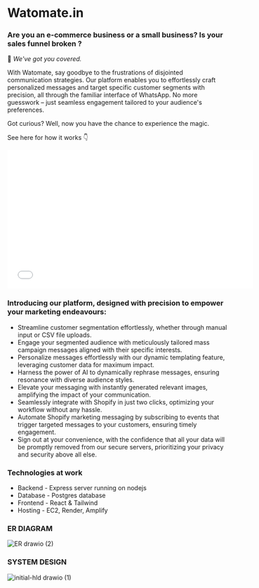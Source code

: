 # Watomate.in

### **Are you an e-commerce business or a small business? Is your sales funnel broken ?**

🤗 *We've got you covered.*

With Watomate, say goodbye to the frustrations of disjointed communication strategies. Our platform enables you to effortlessly craft personalized messages and target specific customer segments with precision, all through the familiar interface of WhatsApp. No more guesswork – just seamless engagement tailored to your audience's preferences.

Got curious? Well, now you have the chance to experience the magic.  

See here for how it works  👇
<center>
 <iframe width="560" 
         height="315" 
         src="YOUTUBE_LINK" 
         title="YouTube video player" 
         frameborder="0" 
         allow="accelerometer; autoplay; clipboard-write; encrypted-media; gyroscope; picture-in-picture" 
         allowfullscreen>
 </iframe>
</center>




### Introducing our  platform, designed with precision to empower your marketing endeavours:

- Streamline customer segmentation effortlessly, whether through manual input or CSV file uploads.
- Engage your segmented audience with meticulously tailored mass campaign messages aligned with their specific interests.
- Personalize messages effortlessly with our dynamic templating feature, leveraging customer data for maximum impact.
- Harness the power of AI to dynamically rephrase messages, ensuring resonance with diverse audience styles.
- Elevate your messaging with instantly generated relevant images, amplifying the impact of your communication.
- Seamlessly integrate with Shopify in just two clicks, optimizing your workflow without any hassle.
- Automate Shopify marketing messaging by subscribing to events that trigger targeted messages to your customers, ensuring timely engagement.
- Sign out at your convenience, with the confidence that all your data will be promptly removed from our secure servers, prioritizing your privacy and security above all else.


### Technologies at work

- Backend - Express server running on nodejs
- Database - Postgres database
- Frontend - React & Tailwind
- Hosting - EC2, Render, Amplify

### ER DIAGRAM

![ER drawio (2)](https://github.com/ashleshshenoy/watomateapp/assets/73695378/1114e92c-82ee-4f72-977e-ac79074fe8a6)

### SYSTEM DESIGN

![initial-hld drawio (1)](https://github.com/ashleshshenoy/watomateapp/assets/73695378/a775f457-2bf0-487f-aeb2-794976af7ce5)
